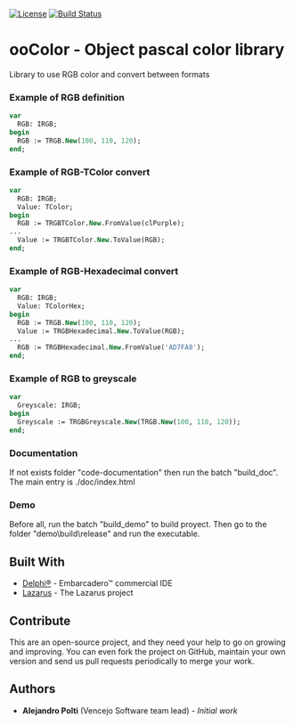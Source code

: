[![License](https://img.shields.io/badge/License-BSD%203--Clause-blue.svg)](https://opensource.org/licenses/BSD-3-Clause)
[![Build Status](https://travis-ci.org/VencejoSoftware/ooColor.svg?branch=master)](https://travis-ci.org/VencejoSoftware/ooColor)

# ooColor - Object pascal color library
Library to use RGB color and convert between formats

### Example of RGB definition
```pascal
var
  RGB: IRGB;
begin
  RGB := TRGB.New(100, 110, 120);
end;
```

### Example of RGB-TColor convert
```pascal
var
  RGB: IRGB;
  Value: TColor;
begin
  RGB := TRGBTColor.New.FromValue(clPurple);
...
  Value := TRGBTColor.New.ToValue(RGB);
end;
```

### Example of RGB-Hexadecimal convert
```pascal
var
  RGB: IRGB;
  Value: TColorHex;
begin
  RGB := TRGB.New(100, 110, 120);
  Value := TRGBHexadecimal.New.ToValue(RGB);
...
  RGB := TRGBHexadecimal.New.FromValue('AD7FA8');
end;
```

### Example of RGB to greyscale
```pascal
var
  Greyscale: IRGB;
begin
  Greyscale := TRGBGreyscale.New(TRGB.New(100, 110, 120));
end;
```

### Documentation
If not exists folder "code-documentation" then run the batch "build_doc". The main entry is ./doc/index.html

### Demo
Before all, run the batch "build_demo" to build proyect. Then go to the folder "demo\build\release\" and run the executable.

## Built With
* [Delphi&reg;](https://www.embarcadero.com/products/rad-studio) - Embarcadero&trade; commercial IDE
* [Lazarus](https://www.lazarus-ide.org/) - The Lazarus project

## Contribute
This are an open-source project, and they need your help to go on growing and improving.
You can even fork the project on GitHub, maintain your own version and send us pull requests periodically to merge your work.

## Authors
* **Alejandro Polti** (Vencejo Software team lead) - *Initial work*